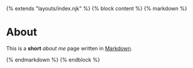 {% extends "layouts/index.njk" %}
{% block content %}
{% markdown %}
# About

This is a **short** _about me_ page written in [Markdown][1].

[1]: https://en.wikipedia.org/wiki/Markdown

{% endmarkdown %}
{% endblock %}

